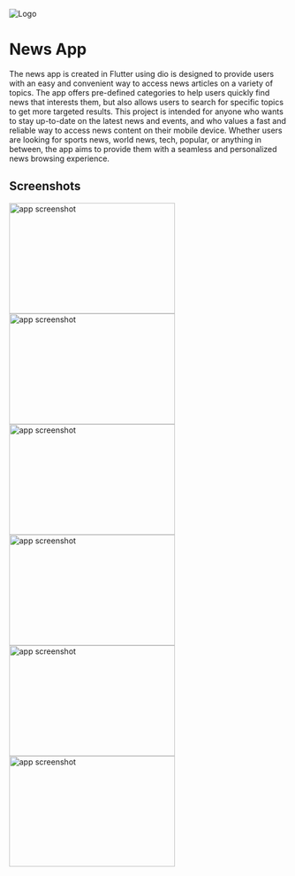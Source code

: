 
![Logo](https://github.com/Mahmoud-flutter-dev/news_app/blob/master/screenshots/news_logo.png)


# News App

The news app is created in Flutter using dio is designed to provide users with an easy and convenient way to access news articles on a variety of topics. The app offers pre-defined categories to help users quickly find news that interests them, but also allows users to search for specific topics to get more targeted results. This project is intended for anyone who wants to stay up-to-date on the latest news and events, and who values a fast and reliable way to access news content on their mobile device. Whether users are looking for sports news, world news, tech, popular, or anything in between, the app aims to provide them with a seamless and personalized news browsing experience.


## Screenshots

<img src="https://github.com/Mahmoud-flutter-dev/news_app/blob/master/screenshots/Screenshot_2023-04-17-13-24-56-643_com.example.news_app.jpg" alt="app screenshot" width="300" height="200">

<img src="https://github.com/Mahmoud-flutter-dev/news_app/blob/master/screenshots/Screenshot_2023-04-18-13-58-46-519_com.example.news_app.jpg" alt="app screenshot" width="300" height="200">

<img src="https://github.com/Mahmoud-flutter-dev/news_app/blob/master/screenshots/Screenshot_2023-04-18-13-58-51-633_com.example.news_app.jpg" alt="app screenshot" width="300" height="200">

<img src="https://github.com/Mahmoud-flutter-dev/news_app/blob/master/screenshots/Screenshot_2023-04-18-13-58-55-386_com.example.news_app.jpg" alt="app screenshot" width="300" height="200">

<img src="https://github.com/Mahmoud-flutter-dev/news_app/blob/master/screenshots/Screenshot_2023-04-18-13-59-07-295_com.example.news_app.jpg" alt="app screenshot" width="300" height="200">

<img src="https://github.com/Mahmoud-flutter-dev/news_app/blob/master/screenshots/Screenshot_2023-04-18-13-59-22-363_com.example.news_app.jpg" alt="app screenshot" width="300" height="200">
